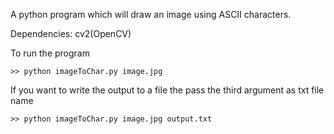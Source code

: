 A python program which will draw an image using ASCII characters.

Dependencies:
	cv2(OpenCV)

 To run the program

	>> python imageToChar.py image.jpg

If you want to write the output to a file the pass the third argument as txt file name

	>> python imageToChar.py image.jpg output.txt
